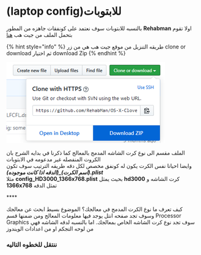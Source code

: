 # \(laptop config\)للابتوبات

بالنسبه للابتوبات سوف نعتمد على كونفقات جاهزه من  المطور **Rehabman** اولا تقوم بتحمل الملف من جيت هب [هنا](https://github.com/RehabMan/OS-X-Clover-Laptop-Config)

{% hint style="info" %}
طريقه التنزيل من موقع جيت هب هي من زر clone or download ثم اختيار download Zip
{% endhint %}

![](../.gitbook/assets/image%20%2839%29.png)

الملف مقسم الى نوع كرت الشاشه المدمج بالمعالج كما ذكرنا في بدايه الشرح بان الكروت المنفصله غير مدعومه  في الابتوبات  
وايضا احيانا نفس الكرت يكون له كونفق مخصص لكل دقه طريقه الترتيب سوف تكون _**\(اسم الكرت\)\_\(الدقه اذا كانت موجوده\).plist**_  
مثلا **config\_HD3000\_1366x768.plist**  بحيث يمثل **hd3000** كرت الشاشه و **1366x768** تمثل الدقه

\*\*\*\*

  
كيف تعرف ما نوع الكرت المدمج في معالجك؟ الموضوع بسيط ابحث عن معالجك وسوف تجد صفحه انتل يوجد فيها معلومات المعالج ومن ضمنها قسم Processor Graphics سوف تجد نوع كرت الشاشه الخاص بمعالجك. اما بالنسبه لدقه الشاشه فهي من لوحه التجكم او من اعدادات الويندوز

### ننتقل للخطوه التاليه

